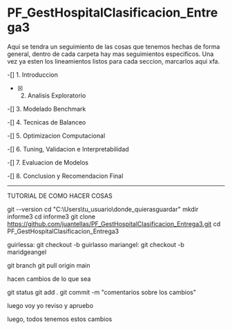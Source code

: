 # PF_GestHospitalClasificacion_Entrega3

Aqui se tendra un seguimiento de las cosas que tenemos hechas de forma general, dentro de cada carpeta hay mas seguimientos especificos. Una vez ya esten los lineamientos listos para cada seccion, marcarlos aqui xfa.

-[] 1. Introduccion

-[X] 2. Analisis Exploratorio

-[] 3. Modelado Benchmark

-[] 4. Tecnicas de Balanceo

-[] 5. Optimizacion Computacional

-[] 6. Tuning, Validacion e Interpretabilidad

-[] 7. Evaluacion de Modelos

-[] 8. Conclusion y Recomendacion Final

----------------------------------------------------------------------------------------------------------------------------------------------------------------------------------------------------------------------------------------------------

TUTORIAL DE COMO HACER COSAS


git --version
cd "C:\Users\tu_usuario\donde_quierasguardar"
mkdir informe3
cd informe3
git clone https://github.com/juantellas/PF_GestHospitalClasificacion_Entrega3.git
cd PF_GestHospitalClasificacion_Entrega3

guirlessa: git checkout -b guirlasso
mariangel: git checkout -b maridgeangel

git branch
git pull origin main

hacen cambios de lo que sea

git status
git add .
git commit -m "comentarios sobre los cambios"

luego voy yo reviso y apruebo

luego, todos tenemos estos cambios



